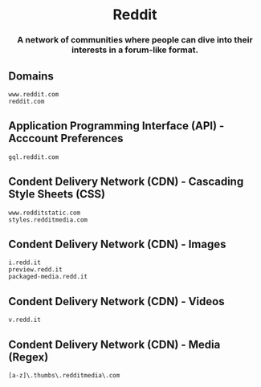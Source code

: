 <h1 align="center">Reddit</h1>
<h3 align="center">A network of communities where people can dive into their interests in a forum-like format.</h3>

## Domains

```
www.reddit.com
reddit.com
```

## Application Programming Interface (API) - Acccount Preferences

```
gql.reddit.com
```

## Condent Delivery Network (CDN) - Cascading Style Sheets (CSS)

```
www.redditstatic.com
styles.redditmedia.com
```

## Condent Delivery Network (CDN) - Images

```
i.redd.it
preview.redd.it
packaged-media.redd.it
```

## Condent Delivery Network (CDN) - Videos

```
v.redd.it
```

## Condent Delivery Network (CDN) - Media (Regex)

```
[a-z]\.thumbs\.redditmedia\.com
```
